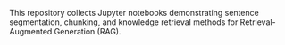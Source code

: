This repository collects Jupyter notebooks demonstrating sentence segmentation, chunking, and knowledge retrieval methods for Retrieval-Augmented Generation (RAG). 
